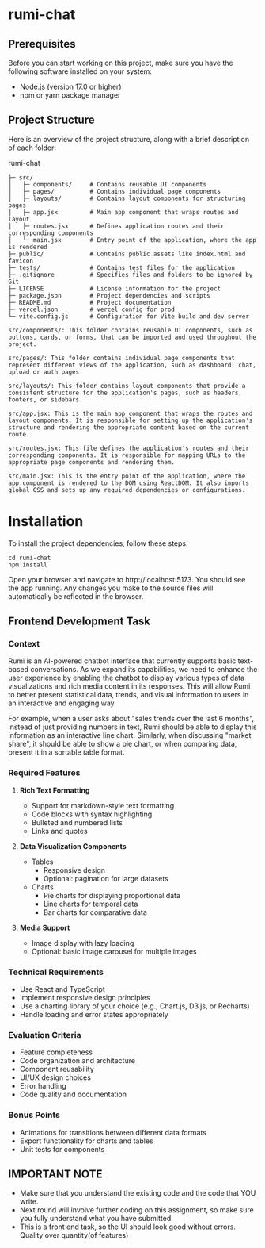 # rumi-chat

## Prerequisites
Before you can start working on this project, make sure you have the following software installed on your system:

 - Node.js (version 17.0 or higher)
 - npm or yarn package manager


## Project Structure
Here is an overview of the project structure, along with a brief description of each folder:

rumi-chat
```
├─ src/
│   ├─ components/     # Contains reusable UI components
│   ├─ pages/          # Contains individual page components
│   ├─ layouts/        # Contains layout components for structuring pages
│   ├─ app.jsx         # Main app component that wraps routes and layout
│   ├─ routes.jsx      # Defines application routes and their corresponding components
│   └─ main.jsx        # Entry point of the application, where the app is rendered
├─ public/             # Contains public assets like index.html and favicon
├─ tests/              # Contains test files for the application
├─ .gitignore          # Specifies files and folders to be ignored by Git
├─ LICENSE             # License information for the project
├─ package.json        # Project dependencies and scripts
├─ README.md           # Project documentation
├─ vercel.json         # vercel config for prod
└─ vite.config.js      # Configuration for Vite build and dev server
```

```
src/components/: This folder contains reusable UI components, such as buttons, cards, or forms, that can be imported and used throughout the project.

src/pages/: This folder contains individual page components that represent different views of the application, such as dashboard, chat, upload or auth pages

src/layouts/: This folder contains layout components that provide a consistent structure for the application's pages, such as headers, footers, or sidebars.

src/app.jsx: This is the main app component that wraps the routes and layout components. It is responsible for setting up the application's structure and rendering the appropriate content based on the current route.

src/routes.jsx: This file defines the application's routes and their corresponding components. It is responsible for mapping URLs to the appropriate page components and rendering them.

src/main.jsx: This is the entry point of the application, where the app component is rendered to the DOM using ReactDOM. It also imports global CSS and sets up any required dependencies or configurations.
```

# Installation

To install the project dependencies, follow these steps:

```
cd rumi-chat
npm install
```


Open your browser and navigate to http://localhost:5173. You should see the app running. Any changes you make to the source files will automatically be reflected in the browser.


## Frontend Development Task

### Context
Rumi is an AI-powered chatbot interface that currently supports basic text-based conversations. As we expand its capabilities, we need to enhance the user experience by enabling the chatbot to display various types of data visualizations and rich media content in its responses. This will allow Rumi to better present statistical data, trends, and visual information to users in an interactive and engaging way.

For example, when a user asks about "sales trends over the last 6 months", instead of just providing numbers in text, Rumi should be able to display this information as an interactive line chart. Similarly, when discussing "market share", it should be able to show a pie chart, or when comparing data, present it in a sortable table format.

### Required Features

1. **Rich Text Formatting**
   - Support for markdown-style text formatting
   - Code blocks with syntax highlighting
   - Bulleted and numbered lists
   - Links and quotes

2. **Data Visualization Components**
   - Tables
     - Responsive design
     - Optional: pagination for large datasets
   - Charts
     - Pie charts for displaying proportional data
     - Line charts for temporal data
     - Bar charts for comparative data
   
3. **Media Support**
   - Image display with lazy loading
   - Optional: basic image carousel for multiple images

### Technical Requirements

- Use React and TypeScript
- Implement responsive design principles
- Use a charting library of your choice (e.g., Chart.js, D3.js, or Recharts)
- Handle loading and error states appropriately

### Evaluation Criteria

- Feature completeness
- Code organization and architecture
- Component reusability
- UI/UX design choices
- Error handling
- Code quality and documentation

### Bonus Points

- Animations for transitions between different data formats
- Export functionality for charts and tables
- Unit tests for components

## IMPORTANT NOTE
- Make sure that you understand the existing code and the code that YOU write.
- Next round will involve further coding on this assignment, so make sure you fully understand what you have submitted.
- This is a front end task, so the UI should look good without errors. Quality over quantity(of features)
